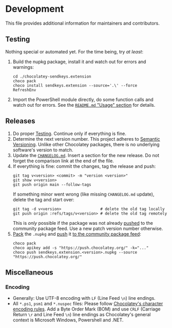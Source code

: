 # Development

This file provides additional information for maintainers and contributors.


## Testing

Nothing special or automated yet. For the time being, try *at least*:

1. Build the nupkg package, install it and watch out for errors and warnings:
   ```console
   cd ./chocolatey-sendkeys.extension
   choco pack
   choco install sendkeys.extension --source='.\' --force
   RefreshEnv
   ```
2. Import the PowerShell module directly, do some function calls and watch out for errors. See the [`README.md` "Usage" section](./README.md#usage) for details.


## Releases

1. Do proper [Testing](#testing). Continue only if everything is fine.
2. Determine the next version number. This project adheres to [Semantic Versioning](https://semver.org/spec/v2.0.0.html). Unlike other Chocolatey packages, there is no underlying software's version to match.
3. Update the [`CHANGELOG.md`](./CHANGELOG.md). Insert a section for the new release. Do not forget the comparison link at the end of the file.
4. If everything is fine: commit the changes, tag the release and push:
   ```console
   git tag v<version> <commit> -m "version <version>"
   git show v<version>
   git push origin main --follow-tags
   ```
   If something minor went wrong (like missing `CHANGELOG.md` update), delete the tag and start over:
   ```console
   git tag -d v<version>                 # delete the old tag locally
   git push origin :refs/tags/v<version> # delete the old tag remotely
   ```
   This is *only* possible if the package was not already [pushed](https://docs.chocolatey.org/en-us/create/commands/push) to the community package feed. Use a new patch version number otherwise.
5. [Pack](https://docs.chocolatey.org/en-us/create/commands/pack) the `.nupkg` and [push](https://docs.chocolatey.org/en-us/create/commands/push) it [to the community package feed](https://docs.chocolatey.org/en-us/create/create-packages#push-your-package):
   ```console
   choco pack
   choco apikey add -s "https://push.chocolatey.org/" -k="..."
   choco push sendkeys.extension.<version>.nupkg --source "https://push.chocolatey.org/"
   ```


## Miscellaneous

### Encoding

* Generally: Use UTF-8 encoding with `LF` (Line Feed `\n`) line endings.
* All `*.ps1`, `psm1` and `*.nuspec` files: Please follow [Chocolatey's character encoding rules](https://docs.chocolatey.org/en-us/create/create-packages#character-encoding). Add a Byte Order Mark (BOM) and use `CRLF` (Carriage Return `\r` and Line Feed `\n`) line endings as Chocolatey's general context is Microsoft Windows, Powershell and .NET.
